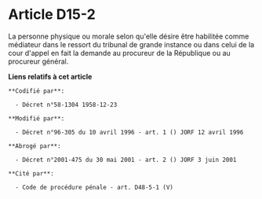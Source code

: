 # Article D15-2

La personne physique ou morale selon qu'elle désire être habilitée comme médiateur dans le ressort du tribunal de grande
instance ou dans celui de la cour d'appel en fait la demande au procureur de la République ou au procureur général.

**Liens relatifs à cet article**

	**Codifié par**:

	  - Décret n°58-1304 1958-12-23

	**Modifié par**:

	  - Décret n°96-305 du 10 avril 1996 - art. 1 () JORF 12 avril 1996

	**Abrogé par**:

	  - Décret n°2001-475 du 30 mai 2001 - art. 2 () JORF 3 juin 2001

	**Cité par**:

	  - Code de procédure pénale - art. D48-5-1 (V)
